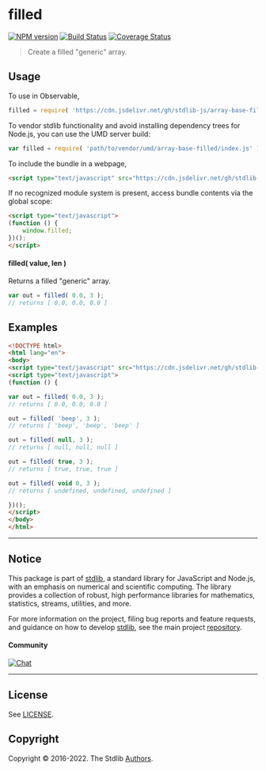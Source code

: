 <!--

@license Apache-2.0

Copyright (c) 2021 The Stdlib Authors.

Licensed under the Apache License, Version 2.0 (the "License");
you may not use this file except in compliance with the License.
You may obtain a copy of the License at

   http://www.apache.org/licenses/LICENSE-2.0

Unless required by applicable law or agreed to in writing, software
distributed under the License is distributed on an "AS IS" BASIS,
WITHOUT WARRANTIES OR CONDITIONS OF ANY KIND, either express or implied.
See the License for the specific language governing permissions and
limitations under the License.

-->

# filled

[![NPM version][npm-image]][npm-url] [![Build Status][test-image]][test-url] [![Coverage Status][coverage-image]][coverage-url] <!-- [![dependencies][dependencies-image]][dependencies-url] -->

> Create a filled "generic" array.

<!-- Section to include introductory text. Make sure to keep an empty line after the intro `section` element and another before the `/section` close. -->

<section class="intro">

</section>

<!-- /.intro -->

<!-- Package usage documentation. -->



<section class="usage">

## Usage

To use in Observable,

```javascript
filled = require( 'https://cdn.jsdelivr.net/gh/stdlib-js/array-base-filled@umd/browser.js' )
```

To vendor stdlib functionality and avoid installing dependency trees for Node.js, you can use the UMD server build:

```javascript
var filled = require( 'path/to/vendor/umd/array-base-filled/index.js' )
```

To include the bundle in a webpage,

```html
<script type="text/javascript" src="https://cdn.jsdelivr.net/gh/stdlib-js/array-base-filled@umd/browser.js"></script>
```

If no recognized module system is present, access bundle contents via the global scope:

```html
<script type="text/javascript">
(function () {
    window.filled;
})();
</script>
```

#### filled( value, len )

Returns a filled "generic" array.

```javascript
var out = filled( 0.0, 3 );
// returns [ 0.0, 0.0, 0.0 ]
```

</section>

<!-- /.usage -->

<!-- Package usage notes. Make sure to keep an empty line after the `section` element and another before the `/section` close. -->

<section class="notes">

</section>

<!-- /.notes -->

<!-- Package usage examples. -->

<section class="examples">

## Examples

<!-- eslint no-undef: "error" -->

```html
<!DOCTYPE html>
<html lang="en">
<body>
<script type="text/javascript" src="https://cdn.jsdelivr.net/gh/stdlib-js/array-base-filled@umd/browser.js"></script>
<script type="text/javascript">
(function () {

var out = filled( 0.0, 3 );
// returns [ 0.0, 0.0, 0.0 ]

out = filled( 'beep', 3 );
// returns [ 'beep', 'beep', 'beep' ]

out = filled( null, 3 );
// returns [ null, null, null ]

out = filled( true, 3 );
// returns [ true, true, true ]

out = filled( void 0, 3 );
// returns [ undefined, undefined, undefined ]

})();
</script>
</body>
</html>
```

</section>

<!-- /.examples -->

<!-- Section to include cited references. If references are included, add a horizontal rule *before* the section. Make sure to keep an empty line after the `section` element and another before the `/section` close. -->

<section class="references">

</section>

<!-- /.references -->

<!-- Section for related `stdlib` packages. Do not manually edit this section, as it is automatically populated. -->

<section class="related">

</section>

<!-- /.related -->

<!-- Section for all links. Make sure to keep an empty line after the `section` element and another before the `/section` close. -->


<section class="main-repo" >

* * *

## Notice

This package is part of [stdlib][stdlib], a standard library for JavaScript and Node.js, with an emphasis on numerical and scientific computing. The library provides a collection of robust, high performance libraries for mathematics, statistics, streams, utilities, and more.

For more information on the project, filing bug reports and feature requests, and guidance on how to develop [stdlib][stdlib], see the main project [repository][stdlib].

#### Community

[![Chat][chat-image]][chat-url]

---

## License

See [LICENSE][stdlib-license].


## Copyright

Copyright &copy; 2016-2022. The Stdlib [Authors][stdlib-authors].

</section>

<!-- /.stdlib -->

<!-- Section for all links. Make sure to keep an empty line after the `section` element and another before the `/section` close. -->

<section class="links">

[npm-image]: http://img.shields.io/npm/v/@stdlib/array-base-filled.svg
[npm-url]: https://npmjs.org/package/@stdlib/array-base-filled

[test-image]: https://github.com/stdlib-js/array-base-filled/actions/workflows/test.yml/badge.svg?branch=main
[test-url]: https://github.com/stdlib-js/array-base-filled/actions/workflows/test.yml?query=branch:main

[coverage-image]: https://img.shields.io/codecov/c/github/stdlib-js/array-base-filled/main.svg
[coverage-url]: https://codecov.io/github/stdlib-js/array-base-filled?branch=main

<!--

[dependencies-image]: https://img.shields.io/david/stdlib-js/array-base-filled.svg
[dependencies-url]: https://david-dm.org/stdlib-js/array-base-filled/main

-->

[chat-image]: https://img.shields.io/gitter/room/stdlib-js/stdlib.svg
[chat-url]: https://gitter.im/stdlib-js/stdlib/

[stdlib]: https://github.com/stdlib-js/stdlib

[stdlib-authors]: https://github.com/stdlib-js/stdlib/graphs/contributors

[umd]: https://github.com/umdjs/umd
[es-module]: https://developer.mozilla.org/en-US/docs/Web/JavaScript/Guide/Modules

[deno-url]: https://github.com/stdlib-js/array-base-filled/tree/deno
[umd-url]: https://github.com/stdlib-js/array-base-filled/tree/umd
[esm-url]: https://github.com/stdlib-js/array-base-filled/tree/esm
[branches-url]: https://github.com/stdlib-js/array-base-filled/blob/main/branches.md

[stdlib-license]: https://raw.githubusercontent.com/stdlib-js/array-base-filled/main/LICENSE

</section>

<!-- /.links -->
